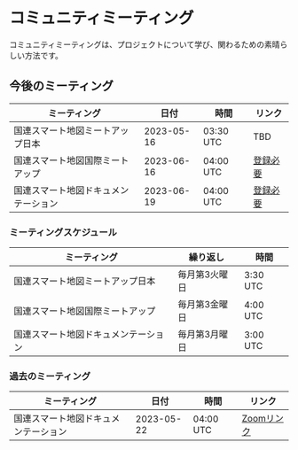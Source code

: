 # コミュニティミーティング

コミュニティミーティングは、プロジェクトについて学び、関わるための素晴らしい方法です。

## 今後のミーティング
|ミーティング| 日付 | 時間 | リンク |
|-------|------|------|------|
|国連スマート地図ミートアップ日本|2023-05-16|03:30 UTC|TBD|
|国連スマート地図国際ミートアップ|2023-06-16|04:00 UTC|[登録必要](https://ucla.zoom.us/meeting/register/tJcoc-mvrTovG920aIcgb-64RaKdVWKTb1Ik)|
|国連スマート地図ドキュメンテーション|2023-06-19|04:00 UTC|[登録必要](https://ucla.zoom.us/meeting/register/tJUrcO-pqjsiEtQZccTcBHfbeISlnexdxe4Z)|



### ミーティングスケジュール
| ミーティング | 繰り返し | 時間 |
|---------|------------|------|
|国連スマート地図ミートアップ日本|毎月第3火曜日|3:30 UTC|
|国連スマート地図国際ミートアップ|毎月第3金曜日|4:00 UTC|
|国連スマート地図ドキュメンテーション|毎月第3月曜日|3:00 UTC|

### 過去のミーティング
|ミーティング| 日付 | 時間 | リンク |
|-------|------|------|------|
|国連スマート地図ドキュメンテーション|2023-05-22|04:00 UTC|[Zoomリンク](https://ucla.zoom.us/j/93249046195)|

